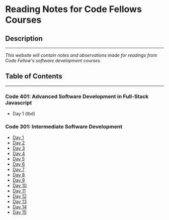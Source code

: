 # Reading Notes for Code Fellows Courses
## Description 
***
*This website will contain notes and observations made for readings from Code Fellow's software development courses.*

## Table of Contents
***
### Code 401: Advanced Software Development in Full-Stack Javascript
* Day 1 (tbd)

### Code 301: Intermediate Software Development
* [Day 1](./code-301/1.md)
* [Day 2](./code-301/2.md)
* [Day 3](./code-301/3.md)
* [Day 4](./code-301/4.md)
* [Day 5](./code-301/5.md)
* [Day 6](./code-301/6.md)
* [Day 7](./code-301/7.md)
* [Day 8](./code-301/8.md)
* [Day 9](./code-301/9.md)
* [Day 10](./code-301/10.md)
* [Day 11](./code-301/11.md)
* [Day 12](./code-301/12.md)
* [Day 13](./code-301/13.md)
* [Day 14](./code-301/14.md)
* [Day 15](./code-301/15.md)